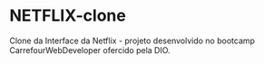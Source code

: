 # NETFLIX-clone
Clone da Interface da Netflix - projeto desenvolvido no bootcamp CarrefourWebDeveloper ofercido pela DIO.
